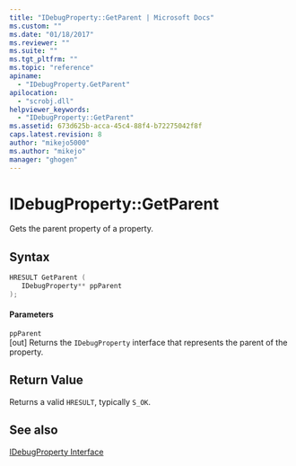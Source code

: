 ```yaml
---
title: "IDebugProperty::GetParent | Microsoft Docs"
ms.custom: ""
ms.date: "01/18/2017"
ms.reviewer: ""
ms.suite: ""
ms.tgt_pltfrm: ""
ms.topic: "reference"
apiname: 
  - "IDebugProperty.GetParent"
apilocation: 
  - "scrobj.dll"
helpviewer_keywords: 
  - "IDebugProperty::GetParent"
ms.assetid: 673d625b-acca-45c4-88f4-b72275042f8f
caps.latest.revision: 8
author: "mikejo5000"
ms.author: "mikejo"
manager: "ghogen"
---
```

# IDebugProperty::GetParent
Gets the parent property of a property.  
  
## Syntax  
  
```cpp
HRESULT GetParent (  
   IDebugProperty** ppParent  
);  
```  
  
#### Parameters  
 `ppParent`  
 [out] Returns the `IDebugProperty` interface that represents the parent of the property.  
  
## Return Value  
 Returns a valid `HRESULT`, typically `S_OK`.  
  
## See also  
 [IDebugProperty Interface](../../winscript/reference/idebugproperty-interface.md)